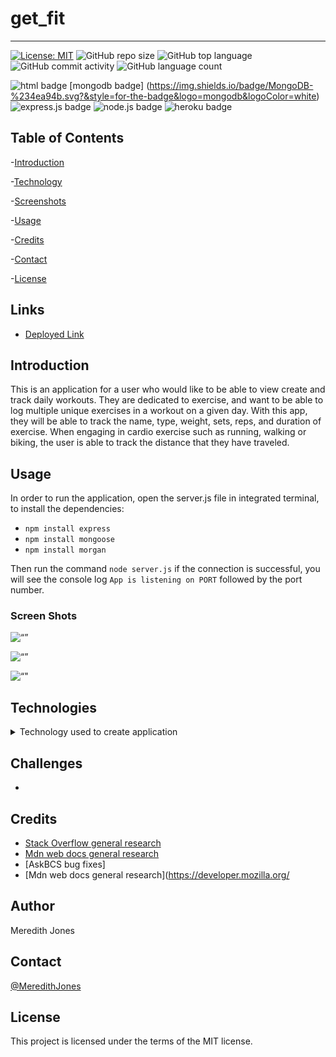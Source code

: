 # get_fit
***
[![License: MIT](https://img.shields.io/badge/License-MIT-yellow.svg)](https://opensource.org/licenses/MIT)
![GitHub repo size](https://img.shields.io/github/repo-size/meredithajones/get_fit?logo=github)
![GitHub top language](https://img.shields.io/github/languages/top/meredithajones/get_fit?color=green&logo=github&logoColor=green)
![GitHub commit activity](https://img.shields.io/github/commit-activity/w/meredithajones/note_taking_app?style=flat-square)
![GitHub language count](https://img.shields.io/github/languages/count/meredithajones/get_fit)

![html badge](https://img.shields.io/badge/html5%20-%23E34F26.svg?&style=for-the-badge&logo=html5&logoColor=white)
[mongodb badge] (https://img.shields.io/badge/MongoDB-%234ea94b.svg?&style=for-the-badge&logo=mongodb&logoColor=white)
![express.js badge](https://img.shields.io/badge/express.js%20-%23404d59.svg?&style=for-the-badge)
![node.js badge](https://img.shields.io/badge/node.js%20-%2343853D.svg?&style=for-the-badge&logo=node.js&logoColor=white)
![heroku badge](https://img.shields.io/badge/heroku%20-%23430098.svg?&style=for-the-badge&logo=heroku&logoColor=white)

## Table of Contents

-[Introduction](#Introduction)

-[Technology](#Technologies)

-[Screenshots](#Screenshots)
   
-[Usage](#Usage)

-[Credits](#Credits)

-[Contact](#Contact)

-[License](#License) 


## Links

* [Deployed Link]()

## Introduction
 This is an application for a user who would like to be able to view create and track daily workouts. They are dedicated to exercise, and want to be able to log multiple unique exercises in a workout on a given day. With this app, they will be able to track the name, type, weight, sets, reps, and duration of exercise. When engaging in cardio exercise such as running, walking or biking, the user is able to track the distance that they have traveled. 

## Usage 
In order to run the application, open the server.js file in integrated terminal, to install the dependencies:
* `npm install express`
* `npm install mongoose`
* `npm install morgan`

Then run the command `node server.js` if the connection is successful, you will see the console log `App is listening on PORT` followed by the port number. 

### Screen Shots
![“”]()

![“”]()

![“"]()



## Technologies
<details>
<summary>Technology used to create application</summary>


* mongodb

* Express

* Nodejs

* 
* 
	

</details>


## Challenges
*   


## Credits

* [Stack Overflow general research](https://stackoverflow.com/) 
* [Mdn web docs general research](https://developer.mozilla.org/en-US/)
* [AskBCS bug fixes]
* [Mdn web docs general research](https://developer.mozilla.org/

## Author
 Meredith Jones

## Contact
 [@MeredithJones](https://github.com/meredithajones)

## License 
This project is licensed under the terms of the MIT license.